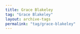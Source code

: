 ```yaml
---
title: Grace Blakeley
tag: "Grace Blakeley"
layout: archive-tags
permalink: "tag/grace-blakeley"
---
```

